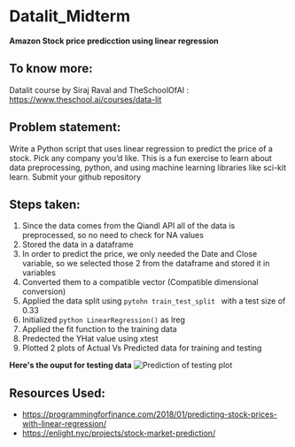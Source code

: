 # Datalit_Midterm
**Amazon Stock price predicction using linear regression**

## To know more:
Datalit course by Siraj Raval and TheSchoolOfAI : https://www.theschool.ai/courses/data-lit

## Problem statement:
Write a Python script that uses linear regression to predict the price of a stock. Pick any company you’d like. This is a fun exercise to learn about data preprocessing, python, and using machine learning libraries like sci-kit learn. Submit your github repository 

## Steps taken:
1. Since the data comes from the Qiandl API all of the data is preprocessed, so no need to check for NA values
1. Stored the data in a dataframe
1. In order to predict the price, we only needed the Date and Close variable, so we selected those 2 from the dataframe and stored it in variables
1. Converted them to a compatible vector (Compatible dimensional conversion)
1. Applied the data split using ```pytohn train_test_split ``` with a test size of 0.33
1. Initialized ```python LinearRegression()``` as lreg
1. Applied the fit function to the training data
1. Predected the YHat value using xtest
1. Plotted 2 plots of Actual Vs Predicted data for training and testing

**Here's the ouput for testing data**
![Prediction of testing plot](https://i.imgur.com/f9OM6Yk.jpg)

## Resources Used:
* https://programmingforfinance.com/2018/01/predicting-stock-prices-with-linear-regression/
* https://enlight.nyc/projects/stock-market-prediction/
